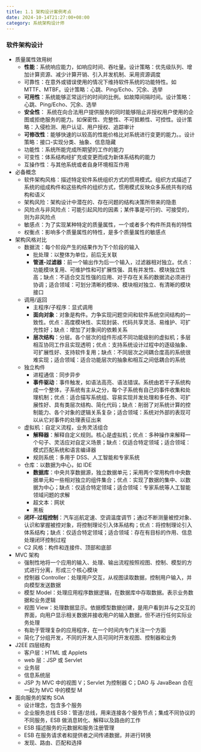 ```yaml
---
title: 1.1 架构设计案例考点
date: 2024-10-14T21:27:00+08:00
category: 系统架构设计师
---
```


### 软件架构设计

- 质量属性效用树
  - **性能**：系统响应能力，如响应时间、吞吐量。设计策略：优先级队列、增加计算资源、减少计算开销、引入并发机制、采用资源调度
  - 可靠性：在意外或错误使用的情况下维持软件系统的功能特性。如 MTTF、MTBF。设计策略：心跳、Ping/Echo、冗余、选举
  - **可用性**：系统能够正常运行的时间的比例。如故障间隔时间。设计策略：心跳、Ping/Echo、冗余、选举
  - **安全性**： 系统在向合法用户提供服务的同时能够阻止非授权用户使用的企图或拒绝服务的能力。如保密性、完整性、不可抵赖性、可控性。设计策略：入侵检测、用户认证、用户授权、追踪审计
  - **可修改性**：能够快速的以较高的性能价格比对系统进行变更的能力。。设计策略：接口-实现分类、抽象、信息隐藏
  - 功能性：系统所能完成所期望的工作的能力
  - 可变性：体系结构经扩充或变更而成为新体系结构的能力
  - 互操作性：与其他系统或者自身环境相互作用
- 必备概念
  - 软件架构风格：描述特定软件系统组织方式的惯用模式。组织方式描述了系统的组成构件和这些构件的组织方式，惯用模式反映众多系统共有的结构和语义
  - 架构风险：架构设计中潜在的、存在问题的结构决策所带来的隐患
  - 风险点与非风险点：可能引起风险的因素；某件事是可行的、可接受的，则为非风险点
  - 敏感点：为了实现某种特定的质量属性，一个或者多个构件所具有的特性
  - 权衡点：影响多个质量属性的特性，是多个质量属性的敏感点
- 架构风格对比
  - 数据流：每个阶段产生的结果作为下个阶段的输入
    - 批处理：以整体为单位，前后无关联
    - **管道-过滤器**：前一个输出作为后一个输入，过滤器相对独立。优点：功能模块复用、可维护性和可扩展性强、具有并发性、模块独立性高；缺点：不适合交互性强的应用、对于存在关系的数据流必须进行协调；适合领域：可划分清晰的模块、模块相对独立、有清晰的模块接口
  - 调用/返回
    - 主程序/子程序：显式调用
    - **面向对象**：对象是构件。力争实现问题空间和软件系统空间结构的一致性。优点：高度模块性、实现封装、代码共享灵活、易维护、可扩充性好；缺点：增加了对象间的依赖关系
    - **层次结构**：分层。各个层次的组件形成不同功能级别的虚拟机；多层相互协同工作且实现透明；优点：支持系统设计过程中的逐级抽象、可扩展性好、支持软件复用；缺点：不同层次之间耦合度高的系统很难实现；适合领域：适合功能层次的抽象和相互之间低耦合的系统
  - 独立构件
    - 进程通信：同步异步
    - **事件驱动**：事件触发，如语法高亮、语法错误。系统由若干子系统构成一个整体，子系统有主从之分，每个子系统有自己的事件收集和处理机制；优点：适合描写系统组、容易实现并发处理和多任务、可扩展性好、具有类层次结构、简化代码；缺点：削弱了对系统计算的控制能力、各个对象的逻辑关系复杂；适合领域：系统对外部的表现可以从它对事件的处理表征出来
  - 虚拟机：自定义流程，业务灵活组合
    - **解释器**：解释自定义规则。核心是虚拟机；优点：多种操作来解释一个句子、灵活应对自定义场景；缺点：仅适合特定领域；适合领域：模式匹配系统和语言编译器
    - 规则系统：多用于 DSS、人工智能和专家系统
  - 仓库：以数据为中心，如 IDE
    - **数据库**：中央共享数据源，独立数据单元；采用两个常用构件中央数据单元和一些相对独立的组件集合；优点：实现了数据的集中、以数据为中心；缺点：仅适合特定领域；适合领域：专家系统等人工智能领域问题的求解
    - 超文本：网状
    - 黑板
  - **闭环-过程控制**：汽车巡航定速、空调温度调节；通过不断测量被控对象、认识和掌握被控对象，将控制理论引入体系结构；优点：将控制理论引入体系结构；缺点：仅适合特定领域；适合领域：存在有目标的作用、信息处理闭环控制过程
  - C2 风格：构件和连接件、顶部和底部
- MVC 架构
  - 强制性地将一个应用的输入、处理、输出流程按照视图、控制、模型的方式进行分离，形成三个核心模块
  - 控制器 Controller：处理用户交互，从视图读取数据，控制用户输入，并向模型发送数据
  - 模型 Model：处理应用程序数据逻辑，在数据库中存取数据。表示业务数据和业务逻辑
  - 视图 View：处理数据显示。依据模型数据创建，是用户看到并与之交互的界面，向用户显示相关数据并接收用户的输入数据，但不进行任何实际业务处理
  - 有助于管理复杂的应用程序，在一个时间内专门关注一个方面
  - 简化了分组开发，不同的开发人员可同时开发视图、控制器和业务
- J2EE 四层结构
  - 客户层：HTML 或 Applets
  - web 层：JSP 或 Servlet
  - 业务层
  - 信息系统层
  - JSP 为 MVC 中的视图 V；Servlet 为控制器 C；DAO 与 JavaBean 合在一起为 MVC 中的模型 M
- 面向服务的架构 SOA
  - 设计理念，包含多个服务
  - 企业服务总线 ESB：管道/总线，用来连接各个服务节点；集成不同协议的不同服务，ESB 做消息转化、解释以及路由的工作
  - ESB 描述服务的元数据和服务注册管理
  - ESB 在服务请求者和提供者之间传递数据，并进行转换
  - 发现、路由、匹配和选择